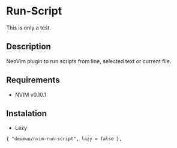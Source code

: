 
# Run-Script

This is only a test.

## Description

NeoVim plugin to run scripts from line, selected text or current file.

## Requirements

- NVIM v0.10.1

## Instalation

- Lazy

```
{ "devmuu/nvim-run-script", lazy = false },
```
